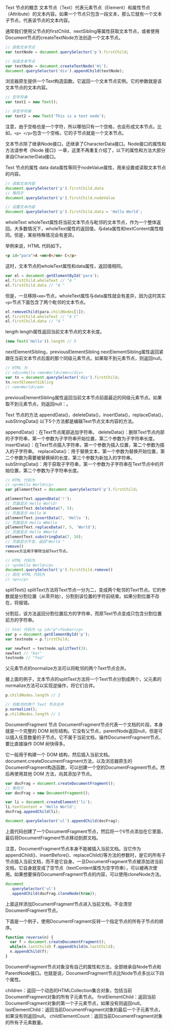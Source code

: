 Text 节点的概念
文本节点（Text）代表元素节点（Element）和属性节点（Attribute）的文本内容。如果一个节点只包含一段文本，那么它就有一个文本子节点，代表该节点的文本内容。

通常我们使用父节点的firstChild、nextSibling等属性获取文本节点，或者使用Document节点的createTextNode方法创造一个文本节点。

```javascript
// 获取文本节点
var textNode = document.querySelector('p').firstChild;

// 创造文本节点
var textNode = document.createTextNode('Hi');
document.querySelector('div').appendChild(textNode);
```

浏览器原生提供一个Text构造函数。它返回一个文本节点实例。它的参数就是该文本节点的文本内容。

```javascript
// 空字符串
var text1 = new Text();

// 非空字符串
var text2 = new Text('This is a text node');
```

注意，由于空格也是一个字符，所以哪怕只有一个空格，也会形成文本节点。比如，`<p> </p>`包含一个空格，它的子节点就是一个文本节点。

文本节点除了继承Node接口，还继承了CharacterData接口。Node接口的属性和方法请参考《Node 接口》一章，这里不再重复介绍了，以下的属性和方法大部分来自CharacterData接口。

Text 节点的属性
data
data属性等同于nodeValue属性，用来设置或读取文本节点的内容。

```javascript
// 读取文本内容
document.querySelector('p').firstChild.data
// 等同于
document.querySelector('p').firstChild.nodeValue

// 设置文本内容
document.querySelector('p').firstChild.data = 'Hello World';
```

wholeText
wholeText属性将当前文本节点与毗邻的文本节点，作为一个整体返回。大多数情况下，wholeText属性的返回值，与data属性和textContent属性相同。但是，某些特殊情况会有差异。

举例来说，HTML 代码如下。

```html
<p id="para">A <em>B</em> C</p>
```

这时，文本节点的wholeText属性和data属性，返回值相同。

```javascript
var el = document.getElementById('para');
el.firstChild.wholeText // "A "
el.firstChild.data // "A "
```

但是，一旦移除`<em>`节点，wholeText属性与data属性就会有差异，因为这时其实`<p>`节点下面包含了两个毗邻的文本节点。

```javascript
el.removeChild(para.childNodes[1]);
el.firstChild.wholeText // "A C"
el.firstChild.data // "A "
```

length
length属性返回当前文本节点的文本长度。

```javascript
(new Text('Hello')).length // 5
```

nextElementSibling，previousElementSibling
nextElementSibling属性返回紧跟在当前文本节点后面的那个同级元素节点。如果取不到元素节点，则返回null。

```javascript
// HTML 为
// <div>Hello <em>World</em></div>
var tn = document.querySelector('div').firstChild;
tn.nextElementSibling
// <em>World</em>
```

previousElementSibling属性返回当前文本节点前面最近的同级元素节点。如果取不到元素节点，则返回null：。

Text 节点的方法
appendData()，deleteData()，insertData()，replaceData()，subStringData()
以下5个方法都是编辑Text节点文本内容的方法。

appendData()：在Text节点尾部追加字符串。
deleteData()：删除Text节点内部的子字符串，第一个参数为子字符串开始位置，第二个参数为子字符串长度。
insertData()：在Text节点插入字符串，第一个参数为插入位置，第二个参数为插入的子字符串。
replaceData()：用于替换文本，第一个参数为替换开始位置，第二个参数为需要被替换掉的长度，第三个参数为新加入的字符串。
subStringData()：用于获取子字符串，第一个参数为子字符串在Text节点中的开始位置，第二个参数为子字符串长度。

```javascript
// HTML 代码为
// <p>Hello World</p>
var pElementText = document.querySelector('p').firstChild;

pElementText.appendData('!');
// 页面显示 Hello World!
pElementText.deleteData(7, 5);
// 页面显示 Hello W
pElementText.insertData(7, 'Hello ');
// 页面显示 Hello WHello
pElementText.replaceData(7, 5, 'World');
// 页面显示 Hello WWorld
pElementText.substringData(7, 10);
// 页面显示不变，返回"World "
remove()
remove方法用于移除当前Text节点。

// HTML 代码为
// <p>Hello World</p>
document.querySelector('p').firstChild.remove()
// 现在 HTML 代码为
// <p></p>
```

splitText()
splitText方法将Text节点一分为二，变成两个毗邻的Text节点。它的参数就是分割位置（从零开始），分割到该位置的字符前结束。如果分割位置不存在，将报错。

分割后，该方法返回分割位置后方的字符串，而原Text节点变成只包含分割位置前方的字符串。

```javascript
// html 代码为 <p id="p">foobar</p>
var p = document.getElementById('p');
var textnode = p.firstChild;

var newText = textnode.splitText(3);
newText // "bar"
textnode // "foo"
```

父元素节点的normalize方法可以将毗邻的两个Text节点合并。

接上面的例子，文本节点的splitText方法将一个Text节点分割成两个，父元素的normalize方法可以实现逆操作，将它们合并。

```javascript
p.childNodes.length // 2

// 将毗邻的两个 Text 节点合并
p.normalize();
p.childNodes.length // 1
```

DocumentFragment 节点
DocumentFragment节点代表一个文档的片段，本身就是一个完整的 DOM 树形结构。它没有父节点，parentNode返回null，但是可以插入任意数量的子节点。它不属于当前文档，操作DocumentFragment节点，要比直接操作 DOM 树快得多。

它一般用于构建一个 DOM 结构，然后插入当前文档。document.createDocumentFragment方法，以及浏览器原生的DocumentFragment构造函数，可以创建一个空的DocumentFragment节点。然后再使用其他 DOM 方法，向其添加子节点。

```javascript
var docFrag = document.createDocumentFragment();
// 等同于
var docFrag = new DocumentFragment();

var li = document.createElement('li');
li.textContent = 'Hello World';
docFrag.appendChild(li);

document.querySelector('ul').appendChild(docFrag);
```

上面代码创建了一个DocumentFragment节点，然后将一个li节点添加在它里面，最后将DocumentFragment节点移动到原文档。

注意，DocumentFragment节点本身不能被插入当前文档。当它作为appendChild()、insertBefore()、replaceChild()等方法的参数时，是它的所有子节点插入当前文档，而不是它自身。一旦DocumentFragment节点被添加进当前文档，它自身就变成了空节点（textContent属性为空字符串），可以被再次使用。如果想要保存DocumentFragment节点的内容，可以使用cloneNode方法。

```javascript
document
  .querySelector('ul')
  .appendChild(docFrag.cloneNode(true));
```

上面这样添加DocumentFragment节点进入当前文档，不会清空DocumentFragment节点。

下面是一个例子，使用DocumentFragment反转一个指定节点的所有子节点的顺序。

```javascript
function reverse(n) {
  var f = document.createDocumentFragment();
  while(n.lastChild) f.appendChild(n.lastChild);
  n.appendChild(f);
}
```

DocumentFragment节点对象没有自己的属性和方法，全部继承自Node节点和ParentNode接口。也就是说，DocumentFragment节点比Node节点多出以下四个属性。

children：返回一个动态的HTMLCollection集合对象，包括当前DocumentFragment对象的所有子元素节点。
firstElementChild：返回当前DocumentFragment对象的第一个子元素节点，如果没有则返回null。
lastElementChild：返回当前DocumentFragment对象的最后一个子元素节点，如果没有则返回null。
childElementCount：返回当前DocumentFragment对象的所有子元素数量。